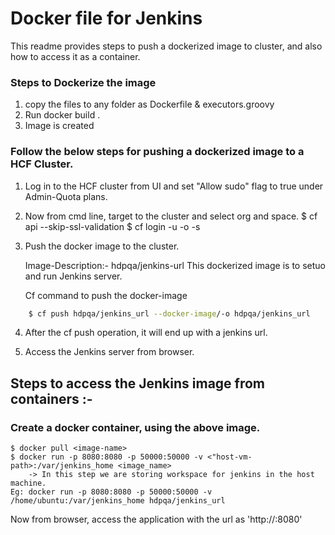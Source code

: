 # Docker file for Jenkins

 This readme provides steps to push a dockerized image to cluster, and also how to access it as a container.
 
### Steps to Dockerize the image

1. copy the files to any folder as Dockerfile & executors.groovy
2. Run docker build .
3. Image is created 

### Follow the below steps for pushing a dockerized image to a HCF Cluster.

1. Log in to the HCF cluster from UI and set "Allow sudo" flag to true under Admin-Quota plans.
2. Now from cmd line, target to the cluster and select org and space.
        $ cf api --skip-ssl-validation <cluster-url>
    $ cf login -u <username> -o <org> -s <space>
3. Push the docker image to the cluster.

   Image-Description:- hdpqa/jenkins-url This dockerized image is to setuo and run Jenkins server.

   Cf command to push the docker-image

```bash
    $ cf push hdpqa/jenkins_url --docker-image/-o hdpqa/jenkins_url
```
4. After the cf push operation, it will end up with a jenkins url.

5. Access the Jenkins server from browser.


## Steps to access the Jenkins image from containers :-

### Create a docker container, using the above image.
```bass
$ docker pull <image-name>
$ docker run -p 8080:8080 -p 50000:50000 -v <"host-vm-path>:/var/jenkins_home <image_name>
    -> In this step we are storing workspace for jenkins in the host machine.
Eg: docker run -p 8080:8080 -p 50000:50000 -v /home/ubuntu:/var/jenkins_home hdpqa/jenkins_url
```
Now from browser, access the application with the url as 'http://<machine-ip>:8080'
